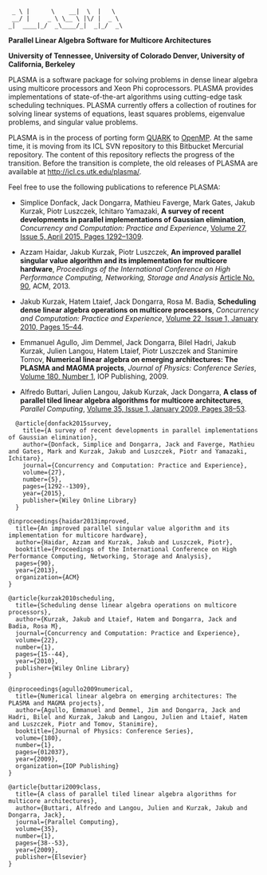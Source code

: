 
~~~~
 _ \ |      \    __|  \  |   \
 __/ |     _ \ \__ \ |\/ |  _ \
_|  ____|_/  _\____/_|  _|_/  _\
~~~~

**Parallel Linear Algebra Software for Multicore Architectures**

**University of Tennessee,
University of Colorado Denver,
University of California, Berkeley**

PLASMA is a software package for solving problems in dense linear algebra
using multicore processors and Xeon Phi coprocessors.
PLASMA provides implementations of state-of-the-art algorithms
using cutting-edge task scheduling techniques.
PLASMA currently offers a collection of routines
for solving linear systems of equations, least squares problems,
eigenvalue problems, and singular value problems.

PLASMA is in the process of porting form [QUARK](http://icl.cs.utk.edu/quark/)
to [OpenMP](http://openmp.org/wp/).
At the same time, it is moving from its ICL SVN repository
to this Bitbucket Mercurial repository.
The content of this repository reflects the progress of the transition.
Before the transition is complete, the old releases of PLASMA are available at
http://icl.cs.utk.edu/plasma/.

Feel free to use the following publications to reference PLASMA:

* Simplice Donfack, Jack Dongarra, Mathieu Faverge, Mark Gates,
  Jakub Kurzak, Piotr Luszczek, Ichitaro Yamazaki,
  **A survey of recent developments in parallel implementations
  of Gaussian elimination**,
  *Concurrency and Computation: Practice and Experience*,
  [Volume 27, Issue 5, April 2015, Pages 1292–1309](http://dx.doi.org/10.1002/cpe.3306).

* Azzam Haidar, Jakub Kurzak, Piotr Luszczek,
  **An improved parallel singular value algorithm and its implementation
  for multicore hardware**,
  *Proceedings of the International Conference on High Performance Computing,
  Networking, Storage and Analysis*
  [Article No. 90](http://dx.doi.org/10.1145/2503210.2503292), ACM, 2013.

* Jakub Kurzak, Hatem Ltaief, Jack Dongarra, Rosa M. Badia,
  **Scheduling dense linear algebra operations on multicore processors**,
  *Concurrency and Computation: Practice and Experience*,
  [Volume 22, Issue 1, January 2010, Pages 15–44](http://dx.doi.org/10.1002/cpe.1467).

* Emmanuel Agullo, Jim Demmel, Jack Dongarra, Bilel Hadri, Jakub Kurzak, Julien Langou,
  Hatem Ltaief, Piotr Luszczek and Stanimire Tomov,
  **Numerical linear algebra on emerging architectures: The PLASMA and MAGMA projects**,
  *Journal of Physics: Conference Series*,
  [Volume 180, Number 1](http://dx.doi.org/10.1088/1742-6596/180/1/012037),
  IOP Publishing, 2009.

* Alfredo Buttari, Julien Langou, Jakub Kurzak, Jack Dongarra,
  **A class of parallel tiled linear algebra algorithms for multicore architectures**,
  *Parallel Computing*,
  [Volume 35, Issue 1, January 2009, Pages 38–53](http://dx.doi.org/10.1016/j.parco.2008.10.002).

~~~~
  @article{donfack2015survey,
    title={A survey of recent developments in parallel implementations of Gaussian elimination},
    author={Donfack, Simplice and Dongarra, Jack and Faverge, Mathieu and Gates, Mark and Kurzak, Jakub and Luszczek, Piotr and Yamazaki, Ichitaro},
    journal={Concurrency and Computation: Practice and Experience},
    volume={27},
    number={5},
    pages={1292--1309},
    year={2015},
    publisher={Wiley Online Library}
  }
~~~~
~~~~
@inproceedings{haidar2013improved,
  title={An improved parallel singular value algorithm and its implementation for multicore hardware},
  author={Haidar, Azzam and Kurzak, Jakub and Luszczek, Piotr},
  booktitle={Proceedings of the International Conference on High Performance Computing, Networking, Storage and Analysis},
  pages={90},
  year={2013},
  organization={ACM}
}
~~~~
~~~~
@article{kurzak2010scheduling,
  title={Scheduling dense linear algebra operations on multicore processors},
  author={Kurzak, Jakub and Ltaief, Hatem and Dongarra, Jack and Badia, Rosa M},
  journal={Concurrency and Computation: Practice and Experience},
  volume={22},
  number={1},
  pages={15--44},
  year={2010},
  publisher={Wiley Online Library}
}
~~~~
~~~~
@inproceedings{agullo2009numerical,
  title={Numerical linear algebra on emerging architectures: The PLASMA and MAGMA projects},
  author={Agullo, Emmanuel and Demmel, Jim and Dongarra, Jack and Hadri, Bilel and Kurzak, Jakub and Langou, Julien and Ltaief, Hatem and Luszczek, Piotr and Tomov, Stanimire},
  booktitle={Journal of Physics: Conference Series},
  volume={180},
  number={1},
  pages={012037},
  year={2009},
  organization={IOP Publishing}
}
~~~~
~~~~
@article{buttari2009class,
  title={A class of parallel tiled linear algebra algorithms for multicore architectures},
  author={Buttari, Alfredo and Langou, Julien and Kurzak, Jakub and Dongarra, Jack},
  journal={Parallel Computing},
  volume={35},
  number={1},
  pages={38--53},
  year={2009},
  publisher={Elsevier}
}
~~~~
